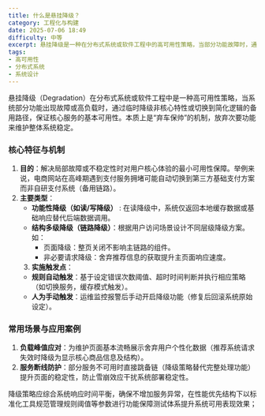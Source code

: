 ```yaml
---
title: 什么是悬挂降级？
category: 工程化与构建
date: 2025-07-06 18:49
difficulty: 中等
excerpt: 悬挂降级是一种在分布式系统或软件工程中的高可用性策略，当部分功能故障时，通过临时降级非核心特性来保证核心服务的基本可用性。
tags:
- 高可用性
- 分布式系统
- 系统设计
---
```

悬挂降级（Degradation）在分布式系统或软件工程中是一种高可用性策略，当系统部分功能出现故障或高负载时，通过临时降级非核心特性或切换到简化逻辑的备用路径，保证核心服务的基本可用性。本质上是“弃车保帅”的机制，放弃次要功能来维护整体系统稳定。

### 核心特征与机制
1. **目的**：解决局部故障或不稳定性时对用户核心体验的最小可用性保障。举例来说，电商网站在高峰期遇到支付服务拥堵可能自动切换到第三方基础支付方案而非自研支付系统（备用链路）。
2. **主要类型**：
   - **功能性降级（如读/写降级）** : 在读降级中，系统仅返回本地缓存数据或基础响应替代后端数据调用。
   - **结构多级降级（链路降级）**：根据用户访问场景设计不同层级降级方案。如：
     - 页面降级：整页关闭不影响主链路的组件。
     - 非必要请求降级：舍弃推荐信息的获取提升主页面响应速度。
    3. **实施触发点**：
   - **规则自动触发**：基于设定错误次数阈值、超时时间判断并执行相应策略（如切换服务，缓存模式触发）。
   - **人为手动触发**：运维监控报警后手动开启降级功能（修复后回滚系统原始设定）。
    
### 常用场景与应用案例
1. **负载峰值应对**：为维护页面基本流畅展示舍弃用户个性化数据（推荐系统请求失效时降级为显示核心商品信息及结构）。
2. **服务断线防护**：部分服务不可用时直接跳备链（降级策略替代完整处理功能）提升页面的稳定性，防止雪崩效应干扰系统部署稳定性。

降级策略应综合系统响应时间平衡，确保不增加服务异常，在性能优先结构下以标准化工具规范管理规则阈值等参数进行功能保障测试体系提升系统可用表现效果；
